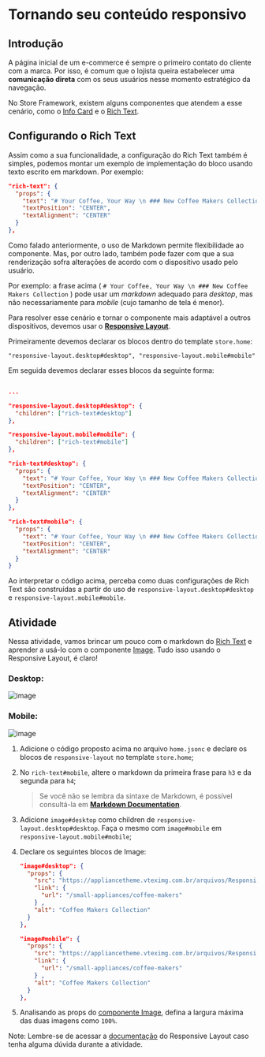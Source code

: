 # Tornando seu conteúdo responsivo

## Introdução

A página inicial de um e-commerce é sempre o primeiro contato do cliente com a marca. Por isso, é comum que o lojista queira estabelecer uma **comunicação direta** com os seus usuários nesse momento estratégico da navegação.

No Store Framework, existem alguns componentes que atendem a esse cenário, como o [Info Card](https://developers.vtex.com/docs/vtex-store-components-infocard) e o [Rich Text](https://developers.vtex.com/docs/vtex-rich-text#rich-text).

## Configurando o Rich Text

Assim como a sua funcionalidade, a configuração do Rich Text também é simples, podemos montar um exemplo de implementação do bloco usando texto escrito em markdown. Por exemplo:

```json
"rich-text": {
  "props": {
    "text": "# Your Coffee, Your Way \n ### New Coffee Makers Collection",
    "textPosition": "CENTER",
    "textAlignment": "CENTER"
  }
},
```

Como falado anteriormente, o uso de Markdown permite flexibilidade ao componente. Mas, por outro lado, também pode fazer com que a sua renderização sofra alterações de acordo com o dispositivo usado pelo usuário.

Por exemplo: a frase acima ( `# Your Coffee, Your Way \n ### New Coffee Makers Collection` ) pode usar um _markdown_ adequado para _desktop_, mas não necessariamente para _mobile_ (cujo tamanho de tela é menor).

Para resolver esse cenário e tornar o componente mais adaptável a outros dispositivos, devemos usar o [**Responsive Layout**](https://developers.vtex.com/docs/vtex-responsive-layout).

Primeiramente devemos declarar os blocos dentro do template `store.home`:

`"responsive-layout.desktop#desktop", "responsive-layout.mobile#mobile"`

Em seguida devemos declarar esses blocos da seguinte forma:

```json

...

"responsive-layout.desktop#desktop": {
  "children": ["rich-text#desktop"]
},

"responsive-layout.mobile#mobile": {
  "children": ["rich-text#mobile"]
},

"rich-text#desktop": {
  "props": {
    "text": "# Your Coffee, Your Way \n ### New Coffee Makers Collection (I'm on desktop)",
    "textPosition": "CENTER",
    "textAlignment": "CENTER"
  }
},

"rich-text#mobile": {
  "props": {
    "text": "# Your Coffee, Your Way \n ### New Coffee Makers Collection (I'm on mobile)",
    "textPosition": "CENTER",
    "textAlignment": "CENTER"
  }
}
```

Ao interpretar o código acima, perceba como duas configurações de Rich Text são construídas a partir do uso de `responsive-layout.desktop#desktop` e `responsive-layout.mobile#mobile`.

## Atividade

Nessa atividade, vamos brincar um pouco com o markdown do [Rich Text](https://developers.vtex.com/docs/vtex-rich-text#rich-text) e aprender a usá-lo com o componente [Image](https://developers.vtex.com/docs/vtex-store-components-image). Tudo isso usando o Responsive Layout, é claro!

### Desktop:

![image](https://user-images.githubusercontent.com/12139385/70152049-414c3500-168b-11ea-8da3-4f4ce0f5fee6.png)

### Mobile:

![image](https://user-images.githubusercontent.com/12139385/70152883-bf5d0b80-168c-11ea-81e0-25be5ed3d5ce.png)

1. Adicione o código proposto acima no arquivo `home.jsonc` e declare os blocos de `responsive-layout` no template `store.home`;
2. No `rich-text#mobile`, altere o markdown da primeira frase para `h3` e da segunda para `h4`;
   > Se você não se lembra da sintaxe de Markdown, é possível consultá-la em [**Markdown Documentation**](https://www.markdownguide.org/).
3. Adicione `image#desktop` como children de `responsive-layout.desktop#desktop`. Faça o mesmo com `image#mobile` em `responsive-layout.mobile#mobile`;
4. Declare os seguintes blocos de Image:

   ```json
   "image#desktop": {
     "props": {
       "src": "https://appliancetheme.vteximg.com.br/arquivos/Responsive-Image-Desktop.jpg?q=1",
       "link": {
         "url": "/small-appliances/coffee-makers"
       } ,
       "alt": "Coffee Makers Collection"
     }
   },

   "image#mobile": {
     "props": {
       "src": "https://appliancetheme.vteximg.com.br/arquivos/Responsive-Image-Mobile.jpg?q=1",
       "link": {
         "url": "/small-appliances/coffee-makers"
       } ,
       "alt": "Coffee Makers Collection"
     }
   },
   ```

5. Analisando as props do [componente Image](https://developers.vtex.com/docs/vtex-store-components-image#configuration), defina a largura máxima das duas imagens como `100%`.

Note: Lembre-se de acessar a [documentação](https://developers.vtex.com/docs/vtex-responsive-layout) do Responsive Layout caso tenha alguma dúvida durante a atividade.
